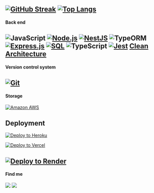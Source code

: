 [![GitHub Streak](https://github-readme-streak-stats.herokuapp.com?user=mateusmcg1&theme=tokyonight)](https://git.io/streak-stats)
[![Top Langs](https://github-readme-stats.vercel.app/api/top-langs/?username=mateusmcg1&theme=tokyonight&layout=compact)](https://github.com/angelica-shigematsu/github-readme-stats)
---

#### Back end
![JavaScript](https://img.shields.io/badge/javascript-%23323330.svg?style=for-the-badge&logo=javascript&logoColor=%23F7DF1E)
[![Node.js](https://img.shields.io/badge/Node.js-43853D?style=for-the-badge&logo=node.js&logoColor=white)](https://nodejs.org/)
[![NestJS](https://img.shields.io/badge/NestJS-E0234E?style=for-the-badge&logo=nestjs&logoColor=white)](https://nestjs.com/)
![TypeORM](https://img.shields.io/badge/TypeORM-FF6347?style=for-the-badge&logo=typeorm&logoColor=white)
[![Express.js](https://img.shields.io/badge/Express.js-000000?style=for-the-badge&logo=express&logoColor=white)](https://expressjs.com/)
[![SQL](https://img.shields.io/badge/SQL-003366?style=for-the-badge&logo=sql&logoColor=white)](link_para_sua_referencia_sql)
![TypeScript](https://img.shields.io/badge/typescript-%23007ACC.svg?style=for-the-badge&logo=typescript&logoColor=white)
[![Jest](https://img.shields.io/badge/Jest-C21325?style=for-the-badge&logo=jest&logoColor=white)](https://jestjs.io/)
[Clean Architecture](https://blog.cleancoder.com/uncle-bob/2012/08/13/the-clean-architecture.html)
---

#### Version control system
[![Git](https://img.shields.io/badge/Git-F05032?style=for-the-badge&logo=git&logoColor=white)](https://git-scm.com/)
---

#### Storage 
[![Amazon AWS](https://img.shields.io/badge/Amazon%20AWS-232F3E?style=for-the-badge&logo=amazonaws&logoColor=white)](https://aws.amazon.com/)
## Deployment

[![Deploy to Heroku](https://img.shields.io/badge/Deploy%20to-Heroku-7056bf?style=for-the-badge&logo=heroku&logoColor=white)](https://heroku.com/deploy)

[![Deploy to Vercel](https://img.shields.io/badge/Deploy%20to-Vercel-black?style=for-the-badge&logo=vercel&logoColor=white)](https://vercel.com/new/clone?repository-url=https://github.com/yourusername/your-repo-name)

[![Deploy to Render](https://img.shields.io/badge/Deploy%20to-Render-46E3B7?style=for-the-badge&logo=render&logoColor=white)](https://render.com/deploy?repo=https://github.com/yourusername/your-repo-name)
---

#### Find me
<div>
<a href = "mailto:mateusmartinscg@gmail.com"><img loading="lazy" src="https://img.shields.io/badge/Gmail-D14836?style=for-the-badge&logo=gmail&logoColor=white" target="_blank"></a>
<a href="https://www.linkedin.com/in/mateus-martins-63541b328" target="_blank"><img loading="lazy" src="https://img.shields.io/badge/-LinkedIn-%230077B5?style=for-the-badge&logo=linkedin&logoColor=white" target="_blank"></a>

</div>
